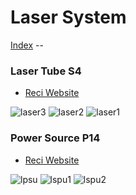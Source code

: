 Laser System
===========

[Index](index.md) --

### Laser Tube S4

- [Reci Website](http://www.recilaser.com/en/productInfo/fc9181e840aa427d0140aa5651d7011e.htm)

![laser3](http://farm8.staticflickr.com/7186/7119387413_024fb3852c_z.jpg)
![laser2](http://farm9.staticflickr.com/8017/7119387615_dcb98b75c0_z.jpg)
![laser1](http://farm8.staticflickr.com/7185/7119387815_761fce44db_z.jpg)


### Power Source P14

- [Reci Website](http://www.recilaser.com/en/productInfo/402880e8462772c90146278243a900d1.htm)

![lpsu](http://farm8.staticflickr.com/7229/7119385343_440f26d03e_z.jpg)
![lspu1](http://farm8.staticflickr.com/7044/6987014326_2eca395e36_z.jpg)
![lspu2](http://farm9.staticflickr.com/8141/6987014122_114eda90ba_z.jpg)
